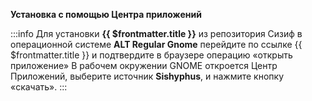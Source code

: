 **Установка с помощью Центра приложений**

<script setup>
import { useData } from 'vitepress'
const { frontmatter } = useData()
</script>

:::info
Для установки **{{ $frontmatter.title }}** из репозитория Сизиф в операционной системе **ALT Regular Gnome** перейдите по ссылке <a v-bind:href="'appstream://' + frontmatter.appstreamRepo">{{ $frontmatter.title }}</a> и подтвердите в браузере операцию «открыть приложение»
В рабочем окружении GNOME откроется Центр Приложений, выберите источник **Sishyphus**, и нажмите кнопку «скачать». 
::: 